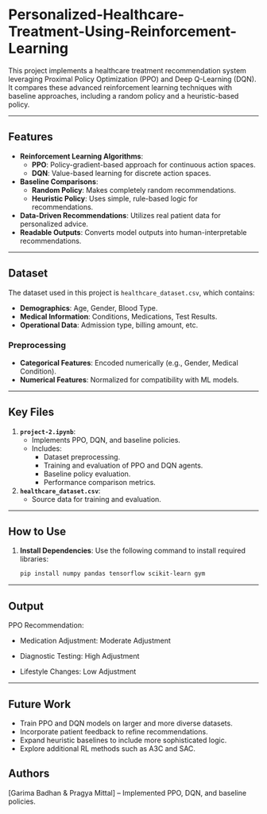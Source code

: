 # Personalized-Healthcare-Treatment-Using-Reinforcement-Learning

This project implements a healthcare treatment recommendation system leveraging Proximal Policy Optimization (PPO) and Deep Q-Learning (DQN). It compares these advanced reinforcement learning techniques with baseline approaches, including a random policy and a heuristic-based policy.

---

## Features
- **Reinforcement Learning Algorithms**:
  - **PPO**: Policy-gradient-based approach for continuous action spaces.
  - **DQN**: Value-based learning for discrete action spaces.
- **Baseline Comparisons**:
  - **Random Policy**: Makes completely random recommendations.
  - **Heuristic Policy**: Uses simple, rule-based logic for recommendations.
- **Data-Driven Recommendations**: Utilizes real patient data for personalized advice.
- **Readable Outputs**: Converts model outputs into human-interpretable recommendations.

---

## Dataset
The dataset used in this project is `healthcare_dataset.csv`, which contains:
- **Demographics**: Age, Gender, Blood Type.
- **Medical Information**: Conditions, Medications, Test Results.
- **Operational Data**: Admission type, billing amount, etc.

### Preprocessing
- **Categorical Features**: Encoded numerically (e.g., Gender, Medical Condition).
- **Numerical Features**: Normalized for compatibility with ML models.

---

## Key Files
1. **`project-2.ipynb`**:
   - Implements PPO, DQN, and baseline policies.
   - Includes:
     - Dataset preprocessing.
     - Training and evaluation of PPO and DQN agents.
     - Baseline policy evaluation.
     - Performance comparison metrics.
2. **`healthcare_dataset.csv`**:
   - Source data for training and evaluation.

---

## How to Use
1. **Install Dependencies**:
   Use the following command to install required libraries:

   ```bash
   pip install numpy pandas tensorflow scikit-learn gym

---

## Output 
PPO Recommendation:
- Medication Adjustment: Moderate Adjustment

- Diagnostic Testing: High Adjustment

- Lifestyle Changes: Low Adjustment

---

## Future Work

- Train PPO and DQN models on larger and more diverse datasets.
- Incorporate patient feedback to refine recommendations.
- Expand heuristic baselines to include more sophisticated logic.
- Explore additional RL methods such as A3C and SAC.

## Authors

[Garima Badhan & Pragya Mittal] – Implemented PPO, DQN, and baseline policies.

